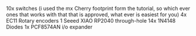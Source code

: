 10x switches (i used the mx Cherry footprint form the tutorial, so which ever ones that works with that that is approved, what ever is easiest for you)
4x EC11 Rotary encoders 
1 Seeed XIAO RP2040 through-hole
14x 1N4148 Diodes
1x PCF8574AN i/o expander
